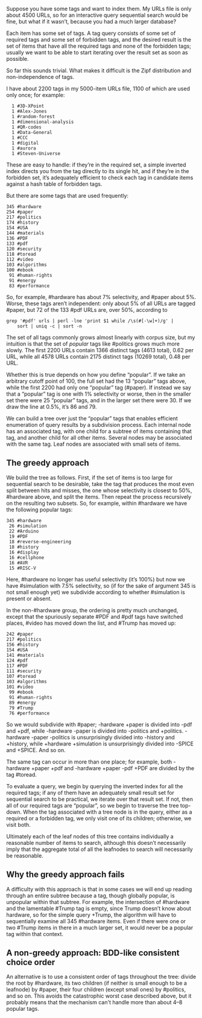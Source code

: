 Suppose you have some tags and want to index them.  My URLs file is
only about 4500 URLs, so for an interactive query sequential search
would be fine, but what if it wasn’t, because you had a much larger
database?

Each item has some set of tags.  A tag query consists of some set of
required tags and some set of forbidden tags, and the desired result
is the set of items that have all the required tags and none of the
forbidden tags; usually we want to be able to start iterating over the
result set as soon as possible.

So far this sounds trivial.  What makes it difficult is the Zipf
distribution and non-independence of tags.

I have about 2200 tags in my 5000-item URLs file, 1100 of which are
used only once; for example:

      1 #3D-XPoint
      1 #Alex-Jones
      1 #random-forest
      1 #dimensional-analysis
      1 #QR-codes
      1 #Data-General
      1 #CCC
      1 #digital
      1 #aurora
      1 #Steven-Universe

These are easy to handle: if they’re in the required set, a simple
inverted index directs you from the tag directly to its single hit,
and if they’re in the forbidden set, it’s adequately efficient to
check each tag in candidate items against a hash table of forbidden
tags.

But there are some tags that are used frequently:

    345 #hardware
    254 #paper
    217 #politics
    174 #history
    154 #USA
    144 #materials
    136 #PDF
    133 #pdf
    120 #security
    118 #toread
    112 #video
    103 #algorithms
    100 #ebook
     91 #human-rights
     91 #energy
     83 #performance

So, for example, #hardware has about 7% selectivity, and #paper about
5%.  Worse, these tags aren’t independent: only about 5% of all URLs
are tagged #paper, but 72 of the 133 #pdf URLs are, over 50%, according to

    grep '#pdf' urls | perl -lne 'print $1 while /\s(#[-\w]+)/g' |
        sort | uniq -c | sort -n

The set of all tags commonly grows almost linearly with corpus size,
but my intuition is that the set of *popular* tags like #politics
grows much more slowly.  The first 2200 URLs contain 1366 distinct
tags (4613 total), 0.62 per URL, while all 4578 URLs contain 2175
distinct tags (10269 total), 0.48 per URL.

Whether this is true depends on how you define “popular”.  If we take
an arbitrary cutoff point of 100, the full set had the 13 “popular”
tags above, while the first 2200 had only one “popular” tag (#paper).
If instead we say that a “popular” tag is one with 1% selectivity or
worse, then in the smaller set there were 25 “popular” tags, and in
the larger set there were 30.  If we draw the line at 0.5%, it’s 86
and 79.

We can build a tree over just the “popular” tags that enables
efficient enumeration of query results by a subdivision process.  Each
internal node has an associated tag, with one child for a subtree of
items containing that tag, and another child for all other items.
Several nodes may be associated with the same tag.  Leaf nodes are
associated with small sets of items.

The greedy approach
-------------------

We build the tree as follows.  First, if the set of items is too large
for sequential search to be desirable, take the tag that produces the
most even split between hits and misses, the one whose selectivity is
closest to 50%, #hardware above, and split the items.  Then repeat the
process recursively on the resulting two subsets.  So, for example,
within #hardware we have the following popular tags:

    345 #hardware
     26 #simulation
     22 #Arduino
     19 #PDF
     18 #reverse-engineering
     18 #history
     16 #display
     16 #cellphone
     16 #AVR
     15 #RISC-V

Here, #hardware no longer has useful selectivity (it’s 100%) but now
we have #simulation with 7.5% selectivity, so (if for the sake of
argument 345 is not small enough yet) we subdivide according to
whether #simulation is present or absent.

In the non-#hardware group, the ordering is pretty much unchanged,
except that the spuriously separate #PDF and #pdf tags have switched
places, #video has moved down the list, and #Trump has moved up:

    242 #paper
    217 #politics
    156 #history
    154 #USA
    141 #materials
    124 #pdf
    117 #PDF
    111 #security
    107 #toread
    103 #algorithms
    101 #video
     99 #ebook
     91 #human-rights
     89 #energy
     79 #Trump
     76 #performance

So we would subdivide with #paper; -hardware +paper is divided into
-pdf and +pdf, while -hardware -paper is divided into -politics and
+politics.  -hardware -paper -politics is unsurprisingly divided into
-history and +history, while +hardware +simulation is unsurprisingly
divided into -SPICE and +SPICE.  And so on.

The same tag can occur in more than one place; for example, both
-hardware +paper +pdf and -hardware +paper -pdf +PDF are divided by
the tag #toread.

To evaluate a query, we begin by querying the inverted index for all
the required tags; if any of them have an adequately small result set
for sequential search to be practical, we iterate over that result
set.  If not, then all of our required tags are “popular”, so we begin
to traverse the tree top-down.  When the tag associated with a tree
node is in the query, either as a required or a forbidden tag, we only
visit one of its children; otherwise, we visit both.

Ultimately each of the leaf nodes of this tree contains individually a
reasonable number of items to search, although this doesn’t
necessarily imply that the aggregate total of all the leafnodes to
search will necessarily be reasonable.  

Why the greedy approach fails
-----------------------------

A difficulty with this approach is that in some cases we will end up
reading through an entire subtree because a tag, though globally
popular, is unpopular within that subtree.  For example, the
intersection of #hardware and the lamentable #Trump tag is empty,
since Trump doesn’t know about hardware, so for the simple query
+Trump, the algorithm will have to sequentially examine all
345 #hardware items.  Even if there were one or two #Trump items in
there in a much larger set, it would never be a popular tag within
that context.

A non-greedy approach: BDD-like consistent choice order
-------------------------------------------------------

An alternative is to use a consistent order of tags throughout the
tree: divide the root by #hardware, its two children (if neither is
small enough to be a leafnode) by #paper, their four children (except
small ones) by #politics, and so on.  This avoids the catastrophic
worst case described above, but it probably means that the mechanism
can't handle more than about 4–8 popular tags.